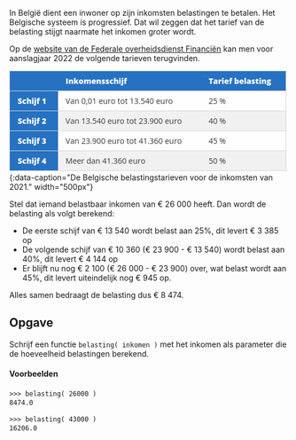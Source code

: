 In België dient een inwoner op zijn inkomsten belastingen te betalen. Het Belgische systeem is progressief. Dat wil zeggen dat het tarief van de belasting stijgt naarmate het inkomen groter wordt. 

Op de <a href="https://financien.belgium.be/nl/particulieren/belastingaangifte/tarieven-belastbaar-inkomen/tarieven#q1" target="_blank">website van de Federale overheidsdienst Financiën</a> kan men voor aanslagjaar 2022 de volgende tarieven terugvinden.

![De Belgische belastingstarieven voor de inkomsten van 2021.](media/fod.png "Belastingstarieven voor een Belgische rijksinwoner."){:data-caption="De Belgische belastingstarieven voor de inkomsten van 2021." width="500px"}

Stel dat iemand belastbaar inkomen van € 26 000 heeft. Dan wordt de belasting als volgt berekend:

- De eerste schijf van € 13 540 wordt belast aan 25%, dit levert € 3 385 op
- De volgende schijf van € 10 360 (€ 23 900 - € 13 540) wordt belast aan 40%, dit levert € 4 144 op
- Er blijft nu nog € 2 100 (€ 26 000 - € 23 900) over, wat belast wordt aan 45%, dit levert uiteindelijk nog € 945 op.

Alles samen bedraagt de belasting dus € 8 474.

## Opgave
Schrijf een functie `belasting( inkomen )` met het inkomen als parameter die de hoeveelheid belastingen berekend.

#### Voorbeelden
```
>>> belasting( 26000 ) 
8474.0
```
```
>>> belasting( 43000 ) 
16206.0
```